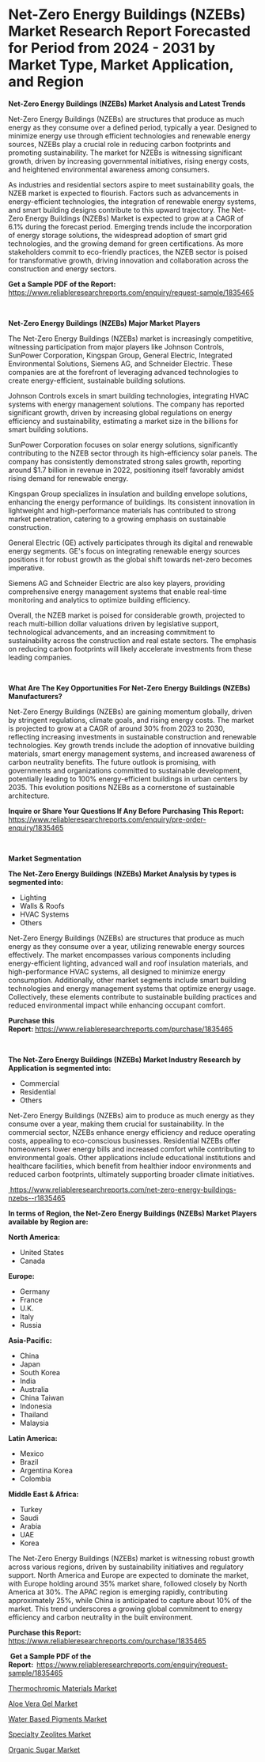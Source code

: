<p><h1>Net-Zero Energy Buildings (NZEBs) Market Research Report Forecasted for Period from 2024 -  2031 by Market Type, Market Application, and Region</h1></p><p><strong>Net-Zero Energy Buildings (NZEBs) Market Analysis and Latest Trends</strong></p>
<p><p>Net-Zero Energy Buildings (NZEBs) are structures that produce as much energy as they consume over a defined period, typically a year. Designed to minimize energy use through efficient technologies and renewable energy sources, NZEBs play a crucial role in reducing carbon footprints and promoting sustainability. The market for NZEBs is witnessing significant growth, driven by increasing governmental initiatives, rising energy costs, and heightened environmental awareness among consumers.</p><p>As industries and residential sectors aspire to meet sustainability goals, the NZEB market is expected to flourish. Factors such as advancements in energy-efficient technologies, the integration of renewable energy systems, and smart building designs contribute to this upward trajectory. The Net-Zero Energy Buildings (NZEBs) Market is expected to grow at a CAGR of 6.1% during the forecast period. Emerging trends include the incorporation of energy storage solutions, the widespread adoption of smart grid technologies, and the growing demand for green certifications. As more stakeholders commit to eco-friendly practices, the NZEB sector is poised for transformative growth, driving innovation and collaboration across the construction and energy sectors.</p></p>
<p><strong>Get a Sample PDF of the Report:&nbsp;</strong> <a href="https://www.reliableresearchreports.com/enquiry/request-sample/1835465?utm_campaign=1621&utm_medium=2&utm_source=Github&utm_content=ia&utm_term=16102024&utm_id=net-zero-energy-buildings-nzebs">https://www.reliableresearchreports.com/enquiry/request-sample/1835465</a></p>
<p>&nbsp;</p>
<p><strong>Net-Zero Energy Buildings (NZEBs) Major Market Players</strong></p>
<p><p>The Net-Zero Energy Buildings (NZEBs) market is increasingly competitive, witnessing participation from major players like Johnson Controls, SunPower Corporation, Kingspan Group, General Electric, Integrated Environmental Solutions, Siemens AG, and Schneider Electric. These companies are at the forefront of leveraging advanced technologies to create energy-efficient, sustainable building solutions.</p><p>Johnson Controls excels in smart building technologies, integrating HVAC systems with energy management solutions. The company has reported significant growth, driven by increasing global regulations on energy efficiency and sustainability, estimating a market size in the billions for smart building solutions.</p><p>SunPower Corporation focuses on solar energy solutions, significantly contributing to the NZEB sector through its high-efficiency solar panels. The company has consistently demonstrated strong sales growth, reporting around $1.7 billion in revenue in 2022, positioning itself favorably amidst rising demand for renewable energy.</p><p>Kingspan Group specializes in insulation and building envelope solutions, enhancing the energy performance of buildings. Its consistent innovation in lightweight and high-performance materials has contributed to strong market penetration, catering to a growing emphasis on sustainable construction.</p><p>General Electric (GE) actively participates through its digital and renewable energy segments. GE's focus on integrating renewable energy sources positions it for robust growth as the global shift towards net-zero becomes imperative.</p><p>Siemens AG and Schneider Electric are also key players, providing comprehensive energy management systems that enable real-time monitoring and analytics to optimize building efficiency.</p><p>Overall, the NZEB market is poised for considerable growth, projected to reach multi-billion dollar valuations driven by legislative support, technological advancements, and an increasing commitment to sustainability across the construction and real estate sectors. The emphasis on reducing carbon footprints will likely accelerate investments from these leading companies.</p></p>
<p>&nbsp;</p>
<p><strong>What Are The Key Opportunities For Net-Zero Energy Buildings (NZEBs) Manufacturers?</strong></p>
<p><p>Net-Zero Energy Buildings (NZEBs) are gaining momentum globally, driven by stringent regulations, climate goals, and rising energy costs. The market is projected to grow at a CAGR of around 30% from 2023 to 2030, reflecting increasing investments in sustainable construction and renewable technologies. Key growth trends include the adoption of innovative building materials, smart energy management systems, and increased awareness of carbon neutrality benefits. The future outlook is promising, with governments and organizations committed to sustainable development, potentially leading to 100% energy-efficient buildings in urban centers by 2035. This evolution positions NZEBs as a cornerstone of sustainable architecture.</p></p>
<p><strong>Inquire or Share Your Questions If Any Before Purchasing This Report:</strong> <a href="https://www.reliableresearchreports.com/enquiry/pre-order-enquiry/1835465?utm_campaign=1621&utm_medium=2&utm_source=Github&utm_content=ia&utm_term=16102024&utm_id=net-zero-energy-buildings-nzebs">https://www.reliableresearchreports.com/enquiry/pre-order-enquiry/1835465</a></p>
<p>&nbsp;</p>
<p><strong>Market Segmentation</strong></p>
<p><strong>The Net-Zero Energy Buildings (NZEBs) Market Analysis by types is segmented into:</strong></p>
<p><ul><li>Lighting</li><li>Walls & Roofs</li><li>HVAC Systems</li><li>Others</li></ul></p>
<p><p>Net-Zero Energy Buildings (NZEBs) are structures that produce as much energy as they consume over a year, utilizing renewable energy sources effectively. The market encompasses various components including energy-efficient lighting, advanced wall and roof insulation materials, and high-performance HVAC systems, all designed to minimize energy consumption. Additionally, other market segments include smart building technologies and energy management systems that optimize energy usage. Collectively, these elements contribute to sustainable building practices and reduced environmental impact while enhancing occupant comfort.</p></p>
<p><strong>Purchase this Report:&nbsp;</strong><a href="https://www.reliableresearchreports.com/purchase/1835465?utm_campaign=1621&utm_medium=2&utm_source=Github&utm_content=ia&utm_term=16102024&utm_id=net-zero-energy-buildings-nzebs">https://www.reliableresearchreports.com/purchase/1835465</a></p>
<p>&nbsp;</p>
<p><strong>The Net-Zero Energy Buildings (NZEBs) Market Industry Research by Application is segmented into:</strong></p>
<p><ul><li>Commercial</li><li>Residential</li><li>Others</li></ul></p>
<p><p>Net-Zero Energy Buildings (NZEBs) aim to produce as much energy as they consume over a year, making them crucial for sustainability. In the commercial sector, NZEBs enhance energy efficiency and reduce operating costs, appealing to eco-conscious businesses. Residential NZEBs offer homeowners lower energy bills and increased comfort while contributing to environmental goals. Other applications include educational institutions and healthcare facilities, which benefit from healthier indoor environments and reduced carbon footprints, ultimately supporting broader climate initiatives.</p></p>
<p><a href="https://www.reliableresearchreports.com/net-zero-energy-buildings-nzebs--r1835465?utm_campaign=1621&utm_medium=2&utm_source=Github&utm_content=ia&utm_term=16102024&utm_id=net-zero-energy-buildings-nzebs">&nbsp;https://www.reliableresearchreports.com/net-zero-energy-buildings-nzebs--r1835465</a></p>
<p><strong>In terms of Region, the Net-Zero Energy Buildings (NZEBs) Market Players available by Region are:</strong></p>
<p>
    <p> <strong> North America: </strong>
        <ul>
            <li>United States</li>
            <li>Canada</li>
        </ul>
        </p> 
    <p> <strong> Europe: </strong>
        <ul>
            <li>Germany</li>
            <li>France</li>
            <li>U.K.</li>
            <li>Italy</li>
            <li>Russia</li>
        </ul>
        </p> 
    <p> <strong> Asia-Pacific: </strong>
        <ul>
            <li>China</li>
            <li>Japan</li>
            <li>South Korea</li>
            <li>India</li>
            <li>Australia</li>
            <li>China Taiwan</li>
            <li>Indonesia</li>
            <li>Thailand</li>
            <li>Malaysia</li>
        </ul>
        </p> 
    <p> <strong> Latin America: </strong>
        <ul>
            <li>Mexico</li>
            <li>Brazil</li>
            <li>Argentina Korea</li>
            <li>Colombia</li>
        </ul>
        </p> 
    <p> <strong> Middle East & Africa: </strong>
        <ul>
            <li>Turkey</li>
            <li>Saudi</li>
            <li>Arabia</li>
            <li>UAE</li>
            <li>Korea</li>
        </ul>
    </p>
    </p>
<p><p>The Net-Zero Energy Buildings (NZEBs) market is witnessing robust growth across various regions, driven by sustainability initiatives and regulatory support. North America and Europe are expected to dominate the market, with Europe holding around 35% market share, followed closely by North America at 30%. The APAC region is emerging rapidly, contributing approximately 25%, while China is anticipated to capture about 10% of the market. This trend underscores a growing global commitment to energy efficiency and carbon neutrality in the built environment.</p></p>
<p><strong>Purchase this Report: </strong><a href="https://www.reliableresearchreports.com/purchase/1835465?utm_campaign=1621&utm_medium=2&utm_source=Github&utm_content=ia&utm_term=16102024&utm_id=net-zero-energy-buildings-nzebs">https://www.reliableresearchreports.com/purchase/1835465</a></p>
<p>&nbsp;<strong>Get a Sample PDF of the Report:&nbsp;&nbsp;</strong><a href="https://www.reliableresearchreports.com/enquiry/request-sample/1835465?utm_campaign=1621&utm_medium=2&utm_source=Github&utm_content=ia&utm_term=16102024&utm_id=net-zero-energy-buildings-nzebs">https://www.reliableresearchreports.com/enquiry/request-sample/1835465</a></p>
<p><strong></strong></p>
<p><p><a href="https://www.linkedin.com/pulse/thermochromic-materials-market-shifts-strategic-analysis-zvnrc?utm_campaign=1621&utm_medium=2&utm_source=Github&utm_content=ia&utm_term=16102024&utm_id=net-zero-energy-buildings-nzebs">Thermochromic Materials Market</a></p><p><a href="https://www.linkedin.com/pulse/regional-adaptations-global-aloe-vera-gel-market-trends-hrzmc?utm_campaign=1621&utm_medium=2&utm_source=Github&utm_content=ia&utm_term=16102024&utm_id=net-zero-energy-buildings-nzebs">Aloe Vera Gel Market</a></p><p><a href="https://www.linkedin.com/pulse/water-based-pigments-market-ecosystem-competitive-landscape-rmt6c?utm_campaign=1621&utm_medium=2&utm_source=Github&utm_content=ia&utm_term=16102024&utm_id=net-zero-energy-buildings-nzebs">Water Based Pigments Market</a></p><p><a href="https://www.linkedin.com/pulse/specialty-zeolites-market-emerging-trends-future-prospects-tevac?utm_campaign=1621&utm_medium=2&utm_source=Github&utm_content=ia&utm_term=16102024&utm_id=net-zero-energy-buildings-nzebs">Specialty Zeolites Market</a></p><p><a href="https://www.linkedin.com/pulse/comprehensive-organic-sugar-market-report-regional-analysis-cwjjc?utm_campaign=1621&utm_medium=2&utm_source=Github&utm_content=ia&utm_term=16102024&utm_id=net-zero-energy-buildings-nzebs">Organic Sugar Market</a></p></p>